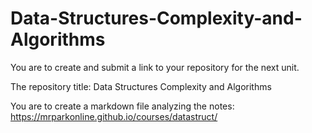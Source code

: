 # Data-Structures-Complexity-and-Algorithms
You are to create and submit a link to your repository for the next unit.

The repository title: Data Structures Complexity and Algorithms

You are to create a markdown file analyzing the notes: https://mrparkonline.github.io/courses/datastruct/

